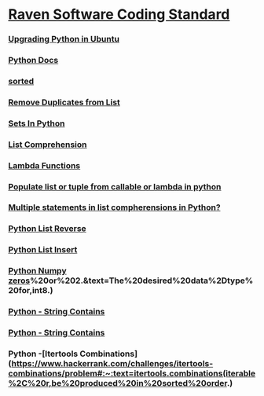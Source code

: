 # [Raven Software Coding Standard](https://github.com/idaholab/raven/wiki/RAVEN-Software-Coding-Standard)

### [Upgrading Python in Ubuntu](https://superuser.com/questions/241865/updating-python-on-ubuntu-system)

### [Python Docs](https://www.python.org/)

### [sorted](https://www.programiz.com/python-programming/methods/built-in/sorted)

### [Remove Duplicates from List](https://careerkarma.com/blog/python-remove-duplicates-from-list/)

### [Sets In Python](https://www.geeksforgeeks.org/sets-in-python/)

### [List Comprehension](https://www.programiz.com/python-programming/list-comprehension)

### [Lambda Functions](https://www.programiz.com/python-programming/anonymous-function)

### [Populate list or tuple from callable or lambda in python](https://stackoverflow.com/questions/8703999/populate-list-or-tuple-from-callable-or-lambda-in-python)

### [Multiple statements in list compherensions in Python?](https://stackoverflow.com/questions/774876/multiple-statements-in-list-compherensions-in-python)

### [Python List Reverse](https://www.geeksforgeeks.org/python-list-reverse/#:~:text=reverse()%20is%20an%20inbuilt,objects%20of%20list%20in%20place.&text=Returns%3A,given%20object%20from%20the%20list.)

### [Python List Insert](https://www.programiz.com/python-programming/methods/list/insert)

### [Python Numpy zeros](https://www.w3resource.com/numpy/array-creation/zeros.php#:~:text=The%20zeros()%20function%20is,and%20type%2C%20filled%20with%20zeros.&text=Shape%20of%20the%20new%20array,2%2C%203)%20or%202.&text=The%20desired%20data%2Dtype%20for,int8.)

### [Python - String Contains](https://www.journaldev.com/23451/python-string-contains)

### [Python - String Contains](https://www.afternerd.com/blog/python-string-contains/)

### Python -[Itertools Combinations](https://www.hackerrank.com/challenges/itertools-combinations/problem#:~:text=itertools.combinations(iterable%2C%20r,be%20produced%20in%20sorted%20order.)
